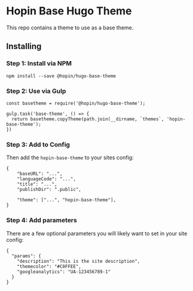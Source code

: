 # Hopin Base Hugo Theme

This repo contains a theme to use as a base theme.

## Installing

### Step 1: Install via NPM

```
npm install --save @hopin/hugo-base-theme
```

### Step 2: Use via Gulp

```
const basetheme = require('@hopin/hugo-base-theme');

gulp.task('base-theme', () => {
  return basetheme.copyTheme(path.join(__dirname, `themes`, 'hopin-base-theme');
})
```

### Step 3: Add to Config

Then add the `hopin-base-theme` to your sites config:

```
{
    "baseURL": "...",
    "languageCode": "...",
    "title": "...",
    "publishDir": ".public",

    "theme": ["...", "hopin-base-theme"],
}
```

### Step 4: Add parameters

There are a few optional parameters you will likely want to set in your site config:

```
{
  "params": {
    "description": "This is the site description",
    "themecolor": "#C0FFEE",
    "googleanalytics": "UA-123456789-1"
  }
}
```
